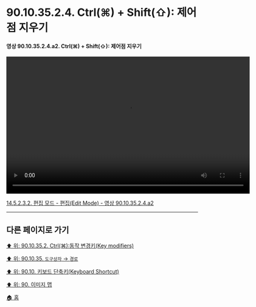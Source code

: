 # 90.10.35.2.4. Ctrl(⌘) + Shift(⇧): 제어점 지우기

<a id="90-10-35-02-04-a1"></a>

#### 영상 90.10.35.2.4.a2. Ctrl(⌘) + Shift(⇧): 제어점 지우기
<video controls="controls" width="640" height="360" src="https://github.com/wonder13662/gimp/assets/15767104/e648c313-194c-4fc5-bd42-de7d7a29c556"></video>

[14.5.2.3.2. 편집 모드 - 편집(Edit Mode) - 영상 90.10.35.2.4.a2](./14-05-02-03-02-edit_mode.md#90-10-35-02-04-a1)

***

## 다른 페이지로 가기

[⬆️ 위: 90.10.35.2. Ctrl(⌘):동작 변경키(Key modifiers)](./90-10-35-02-00-key_modifier-ctrl.md)

[⬆️ 위: 90.10.35. `도구상자` → `경로`](./90-10-35-00-tool_box-path.md)

[⬆️ 위: 90.10. 키보드 단축키(Keyboard Shortcut)](./90-10-00-keyboard_shortcut.md)

[⬆️ 위: 90. 이미지 맵](./90-00-image-map.md)

[🏠 홈](./00-home.md)